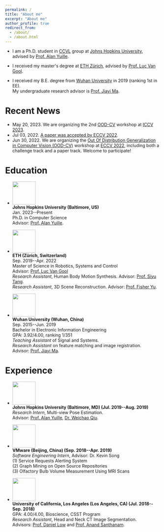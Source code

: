 ```yaml
---
permalink: /
title: "About me"
excerpt: "About me"
author_profile: true
redirect_from: 
  - /about/
  - /about.html
---
```

* I am a Ph.D. student in [CCVL](https://ccvl.jhu.edu/) group at [Johns Hopkins University](https://www.jhu.edu/), advised by [Prof. Alan Yuille](https://scholar.google.com/citations?user=FJ-huxgAAAAJ).

* I received my master's degree at [ETH Zürich](https://ethz.ch/en.html), advised by [Prof. Luc Van Gool](https://scholar.google.com/citations?user=TwMib_QAAAAJ).

<!-- * I was a visiting research student in [CCVL](https://ccvl.jhu.edu/) group at Johns Hopkins University in 2019. <br>
I worked closely with [Prof. Alan Yuille](www.cs.jhu.edu/~ayuille/) and [Dr. Weichao Qiu](https://weichaoqiu.com/). -->

* I received my B.E. degree from [Wuhan University](http://en.whu.edu.cn/) in 2019 (ranking 1st in EE).<br>
My undergraduate research advisor is [Prof. Jiayi Ma](https://sites.google.com/site/jiayima2013/).

# Recent News
* May 20, 2023. We are organizing the 2nd [OOD-CV](http://www.ood-cv.org/) workshop at [ICCV 2023](https://iccv2023.thecvf.com/).
* Jul 03, 2022. [A paper was accepted by ECCV 2022](https://jiahaoplus.github.io/SAGA/saga.html).
* Jun 30, 2022. We are organizing the [Out Of Distribution Generalization in Computer Vision (OOD-CV)](http://www.ood-cv.org/) workshop at [ECCV 2022](https://eccv2022.ecva.net/), including both a challenge track and a paper track. Welcome to participate!
<!-- * Dec 06, 2018. [A paper was accepted by Signal Processing](https://www.sciencedirect.com/science/article/pii/S0165168418303955) -->
<!-- * Sep 07, 2018. I won the "Best Research and Presentation Award" in EE group at UCLA CSST Program. -->

# Education
* <img width="75" height="75" src="https://jiahaoplus.github.io/images/jhu_400x400.jpg"/> <br>
<b>Johns Hopkins University (Baltimore, US)</b> <br>
Jan. 2023--Present<br>
Ph.D. in Computer Science<br>
Advisor: [Prof. Alan Yuille](https://scholar.google.com/citations?user=FJ-huxgAAAAJ). <br>

* <img width="75" height="75" src="https://jiahaoplus.github.io/images/ETH.jpg"/> <br>
<b>ETH (Zürich, Switzerland) </b> <br>
Sep. 2019--Apr. 2022<br>
Master of Science in Robotics, Systems and Control<br>
Advisor: [Prof. Luc Van Gool](https://scholar.google.com/citations?hl=zh-CN&user=TwMib_QAAAAJ)<br>
<i>Research Assistant</i>, Human Body Motion Synthesis. Advisor: [Prof. Siyu Tang](https://vlg.inf.ethz.ch/team/Prof-Dr-Siyu-Tang.html).<br>
<i>Research Assistant</i>, 3D Scene Reconstruction. Advisor: [Prof. Fisher Yu](https://www.yf.io/).<br>

* <img width="75" height="75" src="https://jiahaoplus.github.io/images/whu.png"/> <br>
<b>Wuhan University (Wuhan, China)</b> <br>
Sep. 2015--Jun. 2019<br>
Bachelor in Electronic Information Engineering<br>
GPA: 3.92/4.00, ranking 1/351 <br>
<i>Teaching Assistant</i> of Signal and Systems. <br>
<i>Research Assistant</i> on feature matching and image registration. <br>
Advisor: [Prof. Jiayi Ma](https://sites.google.com/site/jiayima2013/). <br>

# Experience
* <img width="75" height="75" src="https://jiahaoplus.github.io/images/jhu_400x400.jpg"/> <br>
<b>Johns Hopkins University (Baltimore, MD) (Jul. 2019--Aug. 2019) </b> <br>
<i>Research Intern</i>, Multi-view Pose Estimation. <br>
Advisor: [Prof. Alan Yuille](www.cs.jhu.edu/~ayuille/), [Dr. Weichao Qiu](https://weichaoqiu.com/). <br>

* <img width="75" height="75" src="https://jiahaoplus.github.io/images/vmware.png"/> <br>
<b>VMware (Beijing, China) (Sep. 2018--Apr. 2019)</b> <br>
<i>Software Engineering Intern</i>, Advisor: Dr. Kevin Song <br>
(1) Service Requests Alerting System<br>
(2) Graph Mining on Open Source Repositories <br>
(3) Olfactory Bulb Volume Measurement Using MRI Scans<br>

* <img width="75" height="75" src="https://jiahaoplus.github.io/images/UCLA3.png"/> <br>
<b>University of California, Los Angeles (Los Angeles, CA) (Jul. 2018--Sep. 2018) </b> <br>
GPA: 4.00/4.00, Bioscience, CSST Program<br>
<i>Research Assistant</i>, Head and Neck CT Image Segmentation.<br>
Advisors: [Prof. Daniel Low](https://bioscience.ucla.edu/faculty/daniel-low) and [Prof. Anand Santhanam](https://bioscience.ucla.edu/faculty/anand-p-santhanam).<br>

